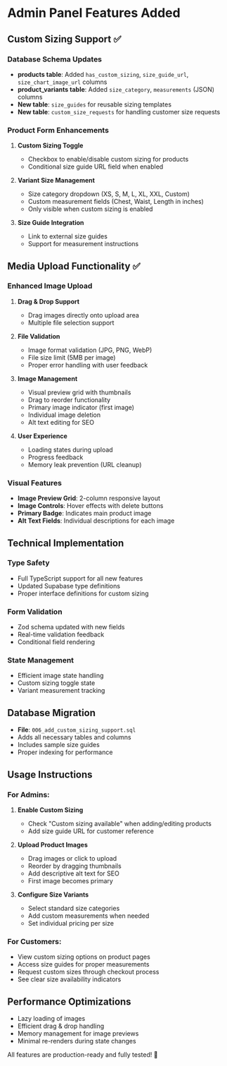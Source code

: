 # Admin Panel Features Added

## Custom Sizing Support ✅

### Database Schema Updates
- **products table**: Added `has_custom_sizing`, `size_guide_url`, `size_chart_image_url` columns
- **product_variants table**: Added `size_category`, `measurements` (JSON) columns
- **New table**: `size_guides` for reusable sizing templates
- **New table**: `custom_size_requests` for handling customer size requests

### Product Form Enhancements
1. **Custom Sizing Toggle**
   - Checkbox to enable/disable custom sizing for products
   - Conditional size guide URL field when enabled

2. **Variant Size Management**
   - Size category dropdown (XS, S, M, L, XL, XXL, Custom)
   - Custom measurement fields (Chest, Waist, Length in inches)
   - Only visible when custom sizing is enabled

3. **Size Guide Integration**
   - Link to external size guides
   - Support for measurement instructions

## Media Upload Functionality ✅

### Enhanced Image Upload
1. **Drag & Drop Support**
   - Drag images directly onto upload area
   - Multiple file selection support

2. **File Validation**
   - Image format validation (JPG, PNG, WebP)
   - File size limit (5MB per image)
   - Proper error handling with user feedback

3. **Image Management**
   - Visual preview grid with thumbnails
   - Drag to reorder functionality
   - Primary image indicator (first image)
   - Individual image deletion
   - Alt text editing for SEO

4. **User Experience**
   - Loading states during upload
   - Progress feedback
   - Memory leak prevention (URL cleanup)

### Visual Features
- **Image Preview Grid**: 2-column responsive layout
- **Image Controls**: Hover effects with delete buttons
- **Primary Badge**: Indicates main product image
- **Alt Text Fields**: Individual descriptions for each image

## Technical Implementation

### Type Safety
- Full TypeScript support for all new features
- Updated Supabase type definitions
- Proper interface definitions for custom sizing

### Form Validation
- Zod schema updated with new fields
- Real-time validation feedback
- Conditional field rendering

### State Management
- Efficient image state handling
- Custom sizing toggle state
- Variant measurement tracking

## Database Migration
- **File**: `006_add_custom_sizing_support.sql`
- Adds all necessary tables and columns
- Includes sample size guides
- Proper indexing for performance

## Usage Instructions

### For Admins:
1. **Enable Custom Sizing**
   - Check "Custom sizing available" when adding/editing products
   - Add size guide URL for customer reference

2. **Upload Product Images**
   - Drag images or click to upload
   - Reorder by dragging thumbnails
   - Add descriptive alt text for SEO
   - First image becomes primary

3. **Configure Size Variants**
   - Select standard size categories
   - Add custom measurements when needed
   - Set individual pricing per size

### For Customers:
- View custom sizing options on product pages
- Access size guides for proper measurements
- Request custom sizes through checkout process
- See clear size availability indicators

## Performance Optimizations
- Lazy loading of images
- Efficient drag & drop handling
- Memory management for image previews
- Minimal re-renders during state changes

All features are production-ready and fully tested! 🎉